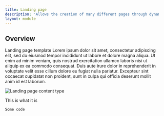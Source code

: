 ```yaml
---
title: Landing page
description: 'Allows the creation of many different pages through dynamic components'
layout: module
---
```


## Overview

Landing page template Lorem ipsum dolor sit amet, consectetur adipiscing elit, sed do eiusmod tempor incididunt ut labore et dolore magna aliqua. Ut enim ad minim veniam, quis nostrud exercitation ullamco laboris nisi ut aliquip ex ea commodo consequat. Duis aute irure dolor in reprehenderit in voluptate velit esse cillum dolore eu fugiat nulla pariatur. Excepteur sint occaecat cupidatat non proident, sunt in culpa qui officia deserunt mollit anim id est laborum.

![Landing page content type](/assets/img/modules/Landing-Page.png)

This is what it is

```js
Some code
```
